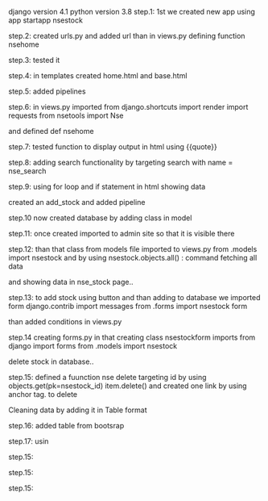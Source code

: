 django version 4.1
python version 3.8
step.1: 1st we created new app using app startapp nsestock

step.2: created urls.py and added url than in views.py defining function nsehome 

step.3: tested it

step.4: in templates created home.html and base.html

step.5: added pipelines

step.6: in views.py imported
from django.shortcuts import render
import requests
from nsetools import Nse

and defined def nsehome

step.7:  tested function to display output in html using {{quote}}

step.8: adding search functionality by targeting search with name = nse_search

step.9: using for loop and if statement in html showing data


created an add_stock and added pipeline

step.10 now created database by adding class in model

step.11: once created imported to admin site so that it is visible there

step.12: than that class from models file imported to views.py 
from .models import nsestock
and by using nsestock.objects.all() : command fetching all data

and showing data in nse_stock page..

step.13: to add stock using button and than adding to database we imported
form django.contrib import messages
from .forms import nsestock form

than added conditions in views.py

step.14 creating forms.py in that creating class nsestockform 
imports
from django import forms
from .models import nsestock



delete stock in database..


step.15: defined a fuunction nse delete
targeting id by using objects.get(pk=nsestock_id)
item.delete()
and created one link by using anchor tag. to delete


Cleaning data by adding it in Table format

step.16: added table from bootsrap

step.17: usin


step.15:


step.15:

step.15:

